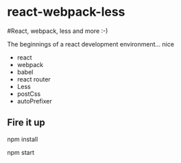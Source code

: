 # react-webpack-less

#React, webpack, less and more :-)

The beginnings of a react development environment... nice

- react
- webpack
- babel
- react router
- Less
- postCss
- autoPrefixer

## Fire it up

npm install

npm start
